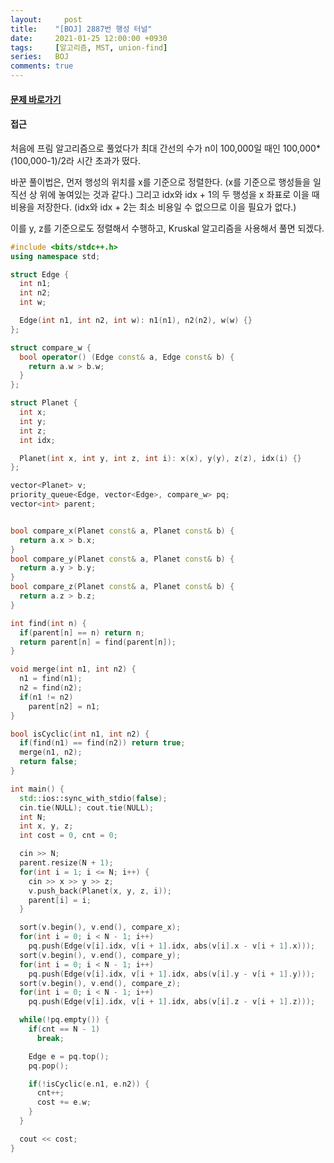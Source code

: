 ```yaml
---
layout:		post
title:    "[BOJ] 2887번 행성 터널"
date:     2021-01-25 12:00:00 +0930
tags:     [알고리즘, MST, union-find]
series:   BOJ
comments: true
---
```


#### [문제 바로가기](https://www.acmicpc.net/problem/2887)

#### 접근

처음에 프림 알고리즘으로 풀었다가 최대 간선의 수가 n이 100,000일 때인 100,000*(100,000-1)/2라 시간 초과가 떴다.

바꾼 풀이법은, 먼저 행성의 위치를 x를 기준으로 정렬한다. (x를 기준으로 행성들을 일직선 상 위에 놓여있는 것과 같다.) 그리고 idx와 idx + 1의 두 행성을 x 좌표로 이을 때 비용을 저장한다. (idx와 idx + 2는 최소 비용일 수 없으므로 이을 필요가 없다.)

이를 y, z를 기준으로도 정렬해서 수행하고, Kruskal 알고리즘을 사용해서 풀면 되겠다.


```cpp
#include <bits/stdc++.h>
using namespace std;

struct Edge {
  int n1;
  int n2;
  int w;

  Edge(int n1, int n2, int w): n1(n1), n2(n2), w(w) {}
};

struct compare_w {
  bool operator() (Edge const& a, Edge const& b) {
    return a.w > b.w;
  }
};

struct Planet {
  int x;
  int y;
  int z;
  int idx;

  Planet(int x, int y, int z, int i): x(x), y(y), z(z), idx(i) {}
};

vector<Planet> v;
priority_queue<Edge, vector<Edge>, compare_w> pq;
vector<int> parent;


bool compare_x(Planet const& a, Planet const& b) {
  return a.x > b.x;
}
bool compare_y(Planet const& a, Planet const& b) {
  return a.y > b.y;
}
bool compare_z(Planet const& a, Planet const& b) {
  return a.z > b.z;
}

int find(int n) {
  if(parent[n] == n) return n;
  return parent[n] = find(parent[n]);
}

void merge(int n1, int n2) {
  n1 = find(n1);
  n2 = find(n2);
  if(n1 != n2)
    parent[n2] = n1;
}

bool isCyclic(int n1, int n2) {
  if(find(n1) == find(n2)) return true;
  merge(n1, n2);
  return false;
}

int main() {
  std::ios::sync_with_stdio(false);
  cin.tie(NULL); cout.tie(NULL);
  int N;
  int x, y, z;
  int cost = 0, cnt = 0;

  cin >> N;
  parent.resize(N + 1);
  for(int i = 1; i <= N; i++) {
    cin >> x >> y >> z;
    v.push_back(Planet(x, y, z, i));
    parent[i] = i;
  }

  sort(v.begin(), v.end(), compare_x);
  for(int i = 0; i < N - 1; i++)
    pq.push(Edge(v[i].idx, v[i + 1].idx, abs(v[i].x - v[i + 1].x)));
  sort(v.begin(), v.end(), compare_y);
  for(int i = 0; i < N - 1; i++)
    pq.push(Edge(v[i].idx, v[i + 1].idx, abs(v[i].y - v[i + 1].y)));
  sort(v.begin(), v.end(), compare_z);
  for(int i = 0; i < N - 1; i++)
    pq.push(Edge(v[i].idx, v[i + 1].idx, abs(v[i].z - v[i + 1].z)));

  while(!pq.empty()) {
    if(cnt == N - 1)
      break;

    Edge e = pq.top();
    pq.pop();

    if(!isCyclic(e.n1, e.n2)) {
      cnt++;
      cost += e.w;
    }
  }

  cout << cost;
}
```
